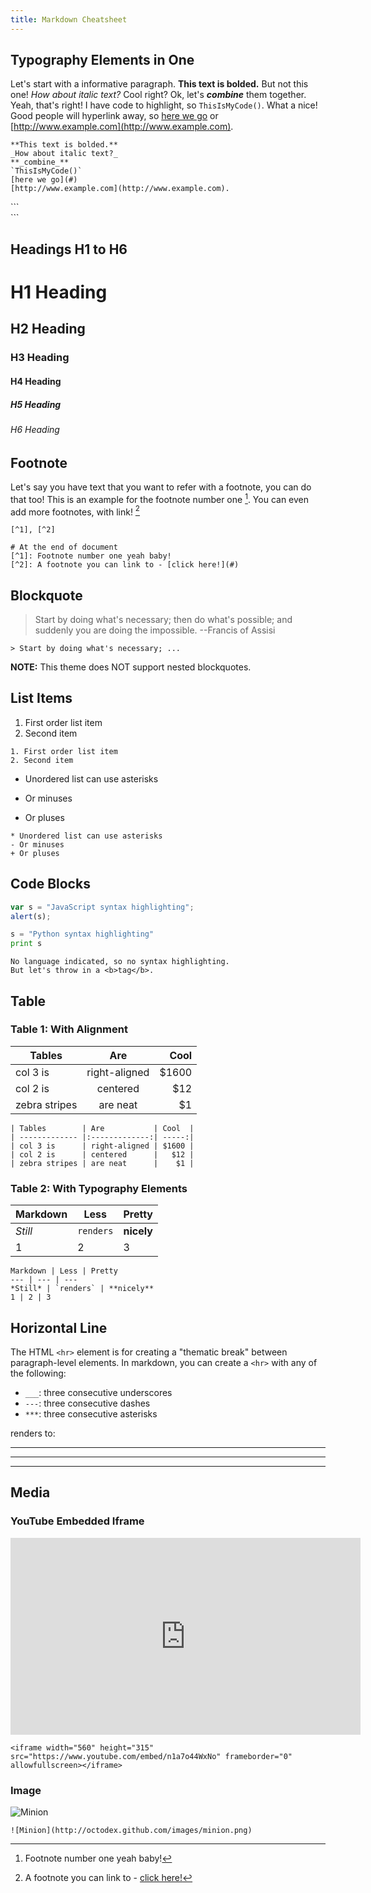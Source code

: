```yaml
---
title: Markdown Cheatsheet
---
```


## Typography Elements in One

Let's start with a informative paragraph. **This text is bolded.** But not this one! _How about italic text?_ Cool right? Ok, let's **_combine_** them together. Yeah, that's right! I have code to highlight, so `ThisIsMyCode()`. What a nice! Good people will hyperlink away, so [here we go](#) or [http://www.example.com](http://www.example.com).

```
**This text is bolded.**
_How about italic text?_
**_combine_** 
`ThisIsMyCode()`
[here we go](#)
[http://www.example.com](http://www.example.com).
```


<div class="divider"></div>
```
<div class="divider"></div>
```

## Headings H1 to H6

# H1 Heading

## H2 Heading

### H3 Heading

#### H4 Heading

##### H5 Heading

###### H6 Heading

<div class="divider"></div>

## Footnote

Let's say you have text that you want to refer with a footnote, you can do that too! This is an example for the footnote number one [^1]. You can even add more footnotes, with link! [^2]

```
[^1], [^2]

# At the end of document
[^1]: Footnote number one yeah baby!
[^2]: A footnote you can link to - [click here!](#)
```

<div class="divider"></div>

## Blockquote

> Start by doing what's necessary; then do what's possible; and suddenly you are doing the impossible. --Francis of Assisi

```
> Start by doing what's necessary; ...
```

**NOTE:** This theme does NOT support nested blockquotes.

<div class="divider"></div>

## List Items

1. First order list item
2. Second item

```
1. First order list item
2. Second item
```

* Unordered list can use asterisks
- Or minuses
+ Or pluses

```
* Unordered list can use asterisks
- Or minuses
+ Or pluses
```

<div class="divider"></div>

## Code Blocks

```javascript
var s = "JavaScript syntax highlighting";
alert(s);
```

```python
s = "Python syntax highlighting"
print s
```

```
No language indicated, so no syntax highlighting.
But let's throw in a <b>tag</b>.
```

<div class="divider"></div>

## Table

### Table 1: With Alignment

| Tables        | Are           | Cool  |
| ------------- |:-------------:| -----:|
| col 3 is      | right-aligned | $1600 |
| col 2 is      | centered      |   $12 |
| zebra stripes | are neat      |    $1 |

```
| Tables        | Are           | Cool  |
| ------------- |:-------------:| -----:|
| col 3 is      | right-aligned | $1600 |
| col 2 is      | centered      |   $12 |
| zebra stripes | are neat      |    $1 |
```

### Table 2: With Typography Elements

Markdown | Less | Pretty
--- | --- | ---
*Still* | `renders` | **nicely**
1 | 2 | 3

```
Markdown | Less | Pretty
--- | --- | ---
*Still* | `renders` | **nicely**
1 | 2 | 3
```

<div class="divider"></div>

## Horizontal Line

The HTML `<hr>` element is for creating a "thematic break" between paragraph-level elements. In markdown, you can create a `<hr>` with any of the following:

* `___`: three consecutive underscores
* `---`: three consecutive dashes
* `***`: three consecutive asterisks

renders to:

___

---

***

<div class="divider"></div>

## Media

### YouTube Embedded Iframe

<iframe width="560" height="315" src="https://www.youtube.com/embed/n1a7o44WxNo" frameborder="0" allowfullscreen></iframe>

```
<iframe width="560" height="315" src="https://www.youtube.com/embed/n1a7o44WxNo" frameborder="0" allowfullscreen></iframe>
```

### Image

![Minion](http://octodex.github.com/images/minion.png)

```
![Minion](http://octodex.github.com/images/minion.png)
```

[^1]: Footnote number one yeah baby!
[^2]: A footnote you can link to - [click here!](#)
